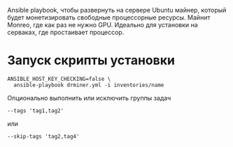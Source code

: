 Ansible playbook, чтобы развернуть на сервере Ubuntu майнер, который будет монетизировать свободные процессорные ресурсы. Майнит Monreo, где как раз не нужно GPU. 
Идеально для установки на серваках, где простаивает процессор.

# Запуск скрипты установки 


    ANSIBLE_HOST_KEY_CHECKING=false \
      ansible-playbook drminer.yml -i inventories/name
      
    
Опционально выполнить или исключить группы задач 

    --tags 'tag1,tag2'
    
или

    --skip-tags 'tag2,tag4'
    


